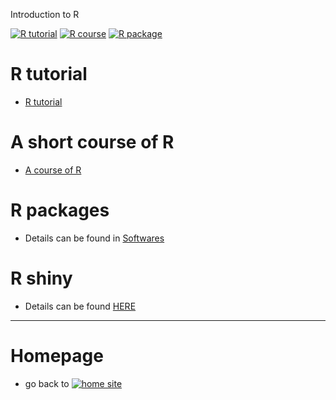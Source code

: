 Introduction to R

[![R tutorial](https://img.shields.io/badge/R-Tutorial-ye.svg)](https://xliusufe.github.io/rp/factorial.html)
[![R course](https://img.shields.io/badge/R-Course-yellow.svg)](https://rpubs.com/xliusufe/)
[![R package](https://img.shields.io/badge/R-Packages-yellow.svg)](https://xliusufe.github.io/post/softwares/)

# R tutorial
  - [R tutorial](https://xliusufe.github.io/rp/factorial.html)

# A short course of R
  - [A course of R](https://xliusufe.github.io/post/contents2r)
  
# R packages  
  - Details can be found in [Softwares](https://xliusufe.github.io/post/softwares)

# R shiny
- Details can be found [HERE](https://xliusufe.github.io/post/introduction2r)    
  
---  
# Homepage
- go back to [![home site](https://img.shields.io/badge/Home-Page-ye.svg)](https://xliusufe.github.io)   
